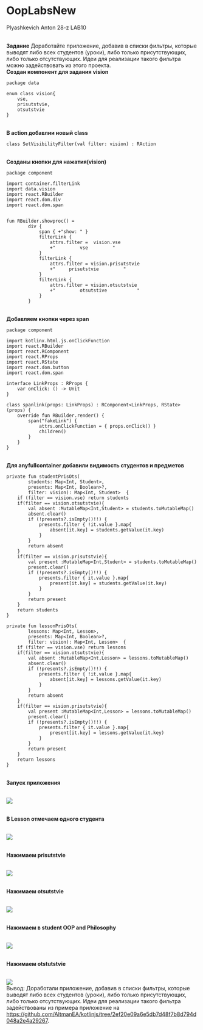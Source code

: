 # OopLabsNew
Plyashkevich Anton 28-z
LAB10

<br>**Задание**
Доработайте приложение, добавив в списки фильтры, которые выводят либо всех студентов (уроки), либо только присутствующих, либо только отсутствующих. Идеи для реализации такого фильтра можно задействовать из этого проекта.
<br>**Создан компонент для задания vision**
```
package data

enum class vision{
    vse,
    prisutstvie,
    otsutstvie
}
```
<br>**В action добавлии новый class**
```
class SetVisibilityFilter(val filter: vision) : RAction
```
<br>**Созданы кнопки для нажатия(vision)**
```
package component

import container.filterLink
import data.vision
import react.RBuilder
import react.dom.div
import react.dom.span


fun RBuilder.showproc() =
        div {
            span { +"show: " }
            filterLink {
                attrs.filter =  vision.vse
                +"         vse         "
            }
            filterLink {
                attrs.filter = vision.prisutstvie
                +"     prisutstvie         "
            }
            filterLink {
                attrs.filter = vision.otsutstvie
                +"         otsutstive           "
            }
        }
```
<br>**Добавляем кнопки через span**
```
package component

import kotlinx.html.js.onClickFunction
import react.RBuilder
import react.RComponent
import react.RProps
import react.RState
import react.dom.button
import react.dom.span

interface LinkProps : RProps {
    var onClick: () -> Unit
}

class spanlink(props: LinkProps) : RComponent<LinkProps, RState>(props) {
    override fun RBuilder.render() {
        span("fakeLink") {
            attrs.onClickFunction = { props.onClick() }
            children()
        }
    }
}
```
<br>**Для anyfullcontainer добавили видимость студентов и предметов**
```
private fun studentPrisOts(
        students: Map<Int, Student>,
        presents: Map<Int, Boolean>?,
        filter: vision): Map<Int, Student>  {
    if (filter == vision.vse) return students
    if(filter == vision.otsutstvie){
        val absent :MutableMap<Int,Student> = students.toMutableMap()
        absent.clear()
        if (!presents?.isEmpty()!!) {
            presents.filter { !it.value }.map{
                absent[it.key] = students.getValue(it.key)
            }
        }
        return absent
    }
    if(filter == vision.prisutstvie){
        val present :MutableMap<Int,Student> = students.toMutableMap()
        present.clear()
        if (!presents?.isEmpty()!!) {
            presents.filter { it.value }.map{
                present[it.key] = students.getValue(it.key)
            }
        }
        return present
    }
    return students
}

private fun lessonPrisOts(
        lessons: Map<Int, Lesson>,
        presents: Map<Int, Boolean>?,
        filter: vision): Map<Int, Lesson>  {
    if (filter == vision.vse) return lessons
    if(filter == vision.otsutstvie){
        val absent :MutableMap<Int,Lesson> = lessons.toMutableMap()
        absent.clear()
        if (!presents?.isEmpty()!!) {
            presents.filter { !it.value }.map{
                absent[it.key] = lessons.getValue(it.key)
            }
        }
        return absent
    }
    if(filter == vision.prisutstvie){
        val present :MutableMap<Int,Lesson> = lessons.toMutableMap()
        present.clear()
        if (!presents?.isEmpty()!!) {
            presents.filter { it.value }.map{
                present[it.key] = lessons.getValue(it.key)
            }
        }
        return present
    }
    return lessons
}
```

<br>**Запуск приложения**

<br><img src=https://cdn.discordapp.com/attachments/407510344509030400/713695270575145030/unknown.png>

<br>**В Lesson отмечаем одного студента**

<br><img src=https://cdn.discordapp.com/attachments/407510344509030400/713699728700866587/unknown.png>

<br>**Нажимаем prisutstvie**

<br><img src=https://cdn.discordapp.com/attachments/407510344509030400/713699827564675112/unknown.png>

<br>**Нажимаем otsutstvie**

<br><img src=https://cdn.discordapp.com/attachments/407510344509030400/713700030548017162/unknown.png>

<br>**Нажимаем в student OOP and Philosophy**

<br><img src=https://cdn.discordapp.com/attachments/407510344509030400/713700280084201593/unknown.png>

<br>**Нажимаем otstutstvie**

<br><img src=https://cdn.discordapp.com/attachments/407510344509030400/713700417602846720/unknown.png>
<br> Вывод: Доработали приложение, добавив в списки фильтры, которые выводят либо всех студентов (уроки), либо только присутствующих, либо только отсутствующих. Идеи для реализации такого фильтра задействованы из примера приложение на https://github.com/AltmanEA/kotlinjs/tree/2ef20e09a6e5db7d48f7b8d794d048a2e4a29267.
